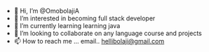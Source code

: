 - 👋 Hi, I’m @OmobolajiA
- 👀 I’m interested in becoming full stack developer    
- 🌱 I’m currently learning learning java
- 💞️ I’m looking to collaborate on any language course and projects
- 📫 How to reach me ... email.. hellibolaji@gmail.com

<!---
OmobolajiA/OmobolajiA is a ✨ special ✨ repository because its `README.md` (this file) appears on your GitHub profile.
You can click the Preview link to take a look at your changes.
--->
